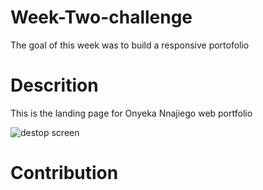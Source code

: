 # Week-Two-challenge

The goal of this week was to build a responsive portofolio

# Descrition

This is the landing page for Onyeka Nnajiego web portfolio

![destop screen](https://user-images.githubusercontent.com/98449227/154864980-66e0f71f-9eae-447c-aa35-13b7b49c2314.JPG)


# Contribution
